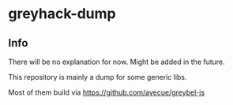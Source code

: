 # greyhack-dump
## Info

There will be no explanation for now. Might be added in the future.

This repository is mainly a dump for some generic libs.

Most of them build via https://github.com/ayecue/greybel-js